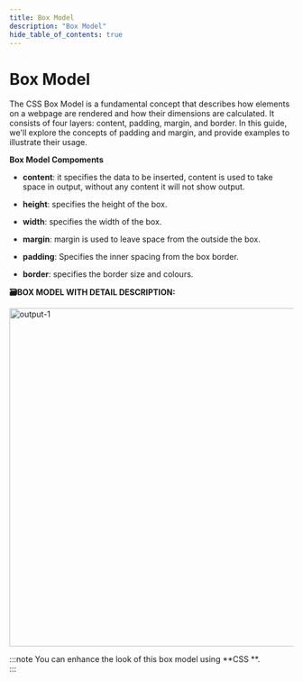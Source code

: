 ```yaml
---
title: Box Model
description: "Box Model"
hide_table_of_contents: true
---
```


# Box Model

The CSS Box Model is a fundamental concept that describes how elements on a webpage are rendered and how their dimensions are calculated. It consists of four layers: content, padding, margin, and border. In this guide, we'll explore the concepts of padding and margin, and provide examples to illustrate their usage.

**Box Model Compoments**

- **content**: it specifies the data to be inserted, content is used to take space in output, without any content it will not show output.

- **height**: specifies the height of the box.

- **width**: specifies the width of the box.

- **margin**: margin is used to leave space from the outside the box.

- **padding**: Specifies the inner spacing from the box border.

- **border**: specifies the border size and colours.

**🗃️BOX MODEL WITH DETAIL DESCRIPTION:**

<img src="/css/13/output1.png" alt="output-1" width="600px"/>

:::note
You can enhance the look of this box model using **CSS **.  
:::
